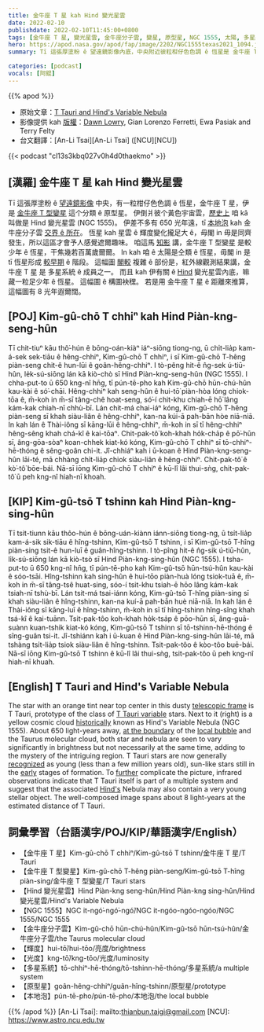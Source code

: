 ```yaml
---
title: 金牛座 T 星 kah Hind 變光星雲
date: 2022-02-10
publishdate: 2022-02-10T11:45:00+0800
tags: [金牛座 T 星, 變光星雲, 金牛座分子雲, 變星, 原型星, NGC 1555, 太陽, 多星系統, 本地泡, 金牛座 T 型變星, 光度]
hero: https://apod.nasa.gov/apod/fap/image/2202/NGC1555texas2021_1094.jpg
summary: Tī 這張厚塗粉 ê 望遠鏡影像內底，中央附近彼粒柑仔色色調 ê 恆星是 金牛座 T 星，伊是 金牛座 T 變星這个分類 ê 原型星。

categories: [podcast]
vocals: [阿錕]
---
```


{{% apod %}}

- 原始文章：[T Tauri and Hind's Variable Nebula](https://apod.nasa.gov/apod/ap220210.html)
- 影像提供 kah [版權][copyright]：[Dawn Lowry](https://www.astrobin.com/users/lowry_pt/), Gian Lorenzo Ferretti, Ewa Pasiak and Terry Felty
- 台文翻譯：[An-Li Tsai][An-Li Tsai] ([NCU][NCU])

{{< podcast "cl13s3kbq027v0h4d0thaekmo" >}}

## [漢羅] 金牛座 T 星 kah Hind 變光星雲
Tī 這張厚塗粉 ê [望遠鏡影像][telescopic frame] 中央，有一粒柑仔色色調 ê 恆星，金牛座 T 星，伊是 [金牛座 T 型變星][T Tauri variable] 這个分類 ê 原型星。
伊倒爿彼个黃色宇宙雲，[歷史上][historically] 咱 kā 叫做是 Hind 變光星雲 (NGC 1555)。
伊差不多有 650 光年遠，tī [本地泡][local bubble] kah 金牛座分子雲 [交界 ê 所在][at the boundary]。
恆星 kah 星雲 ê 輝度變化攏足大 ê，毋閣 in 毋是同齊發生，所以這區才會予人感覺遮爾趣味。
咱這馬 [知影][recognized] 講，金牛座 T 型變星 是較少年 ê 恆星，干焦幾若百萬歲爾爾。
In kah 咱 ê 太陽是仝類 ê 恆星，毋閣 in 是 tī 恆星形成 [較早期][early] ê 階段。
這幅圖 [閣較][further] 複雜 ê 部份是，紅外線觀測結果講，金牛座 T 星 是 多星系統 ê 成員之一。
而且 kah 伊有關 ê [Hind][Hind's] 變光星雲內底，嘛藏一粒足少年 ê 恆星。
這幅圖 ê 構圖袂䆀。
若是用 金牛座 T 星 ê 距離來推算，這幅圖有 8 光年遐爾闊。

## [POJ] Kim-gû-chō T chhiⁿ kah Hind Piàn-kng-seng-hûn
Tī chit-tiuⁿ kāu thô͘-hún ê bōng-oán-kiàⁿ iáⁿ-siōng tiong-ng, ū chi̍t-lia̍p kam-á-sek sek-tiāu ê hêng-chhiⁿ, Kim-gû-chō T chhiⁿ, i sī Kim-gû-chō T-hêng piàn-seng chit-ê hun-lūi ê goân-hêng-chhiⁿ.
I tò-pêng hit-ê n̂g-sek ú-tiū-hûn, le̍k-sú-siōng lán kā kiò-chò sī Hind Piàn-kng-seng-hûn (NGC 1555).
I chha-put-to ū 650 kng-nî hn̄g, tī pún-tē-pho kah Kim-gû-chō hūn-chú-hûn kau-kài ê só͘-chāi.
Hêng-chhiⁿ kah seng-hûn ê hui-tō͘ piàn-hòa lóng chiok-tōa ê, m̄-koh in m̄-sī tâng-chê hoat-seng, só͘-í chit-khu chiah-ē hō͘ lâng kám-kak chiah-nī chhù-bī.
Lán chit-má chai-iáⁿ kóng, Kim-gû-chō T-hêng piàn-seng sī khah siàu-liân ê hêng-chhiⁿ, kan-na kúi-ā pah-bān hòe niā-niā.
In kah lán ê Thài-iông sī kāng-lūi ê hêng-chhiⁿ, m̄-koh in sī tī hêng-chhiⁿ hêng-sêng khah chá-kî ê kai-tōaⁿ.
Chit-pak-tô͘ koh-khah ho̍k-cha̍p ê pō͘-hūn sī, âng-gōa-sòaⁿ koan-chhek kiat-kó kóng, Kim-gû-chō T chhiⁿ sī tō-chhiⁿ-hē-thóng ê sêng-goân chi-it.
Jî-chhiáⁿ kah i ū-koan ê Hind Piàn-kng-seng-hûn lāi-té, mā chhàng chi̍t-lia̍p chiok siàu-liân ê hêng-chhiⁿ.
Chit-pak-tô͘ ê kò͘-tô͘ bōe-bái.
Nā-sī iōng Kim-gû-chō T chhiⁿ ê kū-lî lâi thui-sǹg, chit-pak-tô͘ ū peh kng-nî hiah-nī khoah.


## [KIP] Kim-gû-tsō T tshinn kah Hind Piàn-kng-sing-hûn
Tī tsit-tiunn kāu thôo-hún ê bōng-uán-kiànn iánn-siōng tiong-ng, ū tsi̍t-lia̍p kam-á-sik sik-tiāu ê hîng-tshinn, Kim-gû-tsō T tshinn, i sī Kim-gû-tsō T-hîng piàn-sing tsit-ê hun-luī ê guân-hîng-tshinn.
I tò-pîng hit-ê n̂g-sik ú-tiū-hûn, li̍k-sú-siōng lán kā kiò-tsò sī Hind Piàn-kng-sing-hûn (NGC 1555).
I tsha-put-to ū 650 kng-nî hn̄g, tī pún-tē-pho kah Kim-gû-tsō hūn-tsú-hûn kau-kài ê sóo-tsāi.
Hîng-tshinn kah sing-hûn ê hui-tōo piàn-huà lóng tsiok-tuā ê, m̄-koh in m̄-sī tâng-tsê huat-sing, sóo-í tsit-khu tsiah-ē hōo lâng kám-kak tsiah-nī tshù-bī.
Lán tsit-má tsai-iánn kóng, Kim-gû-tsō T-hîng piàn-sing sī khah siàu-liân ê hîng-tshinn, kan-na kuí-ā pah-bān huè niā-niā.
In kah lán ê Thài-iông sī kāng-luī ê hîng-tshinn, m̄-koh in sī tī hîng-tshinn hîng-sîng khah tsá-kî ê kai-tuānn.
Tsit-pak-tôo koh-khah ho̍k-tsa̍p ê pōo-hūn sī, âng-guā-suànn kuan-tshik kiat-kó kóng, Kim-gû-tsō T tshinn sī tō-tshinn-hē-thóng ê sîng-guân tsi-it.
Jî-tshiánn kah i ū-kuan ê Hind Piàn-kng-sing-hûn lāi-té, mā tshàng tsi̍t-lia̍p tsiok siàu-liân ê hîng-tshinn.
Tsit-pak-tôo ê kòo-tôo buē-bái.
Nā-sī iōng Kim-gû-tsō T tshinn ê kū-lî lâi thui-sǹg, tsit-pak-tôo ū peh kng-nî hiah-nī khuah.

## [English] T Tauri and Hind's Variable Nebula
The star with an orange tint near top center in this dusty [telescopic frame][telescopic frame] is T Tauri, prototype of the class of [T Tauri variable][T Tauri variable] stars.
Next to it (right) is a yellow cosmic cloud [historically][historically] known as Hind's Variable Nebula (NGC 1555).
About 650 light-years away, [at the boundary][at the boundary] of the [local bubble][local bubble] and the Taurus molecular cloud, both star and nebula are seen to vary significantly in brightness but not necessarily at the same time, adding to the mystery of the intriguing region.
T Tauri stars are now generally [recognized][recognized] as young (less than a few million years old), sun-like stars still in the [early][early] stages of formation.
To [further][further] complicate the picture, infrared observations indicate that T Tauri itself is part of a multiple system and suggest that the associated [Hind's][Hind's] Nebula may also contain a very young stellar object.
The well-composed image spans about 8 light-years at the estimated distance of T Tauri.

## 詞彙學習（台語漢字/POJ/KIP/華語漢字/English）
- 【金牛座 T 星】Kim-gû-chō T chhiⁿ/Kim-gû-tsō T tshinn/金牛座 T 星/T Tauri
- 【金牛座 T 型變星】Kim-gû-chō T-hêng piàn-seng/Kim-gû-tsō T-hîng piàn-sing/金牛座 T 型變星/T Tauri stars
- 【Hind 變光星雲】Hind Piàn-kng seng-hûn/Hind Piàn-kng sing-hûn/Hind 變光星雲/Hind's Variable Nebula
- 【NGC 1555】NGC it-ngó͘-ngó͘-ngó͘/NGC it-ngóo-ngóo-ngóo/NGC 1555/NGC 1555
- 【金牛座分子雲】Kim-gû-chō hūn-chú-hûn/Kim-gû-tsō hūn-tsú-hûn/金牛座分子雲/the Taurus molecular cloud
- 【輝度】hui-tō͘/hui-tōo/亮度/brightness
- 【光度】kng-tō͘/kng-tōo/光度/luminosity
- 【多星系統】tō-chhiⁿ-hē-thóng/tō-tshinn-hē-thóng/多星系統/a multiple system
- 【原型星】goân-hêng-chhiⁿ/guân-hîng-tshinn/原型星/prototype
- 【本地泡】pún-tē-pho/pún-tē-pho/本地泡/the local bubble

{{% /apod %}}
[An-Li Tsai]: mailto:thianbun.taigi@gmail.com
[NCU]: https://www.astro.ncu.edu.tw

[copyright]: https://apod.nasa.gov/apod/fap/lib/about_apod.html#srapply

[telescopic frame]:https://www.astrobin.com/tntkhi/
[T Tauri variable]:http://www.aavso.org/vsots_ttau
[historically]:http://adsabs.harvard.edu/doi/10.1086/145232
[at the boundary]:https://arxiv.org/abs/2201.05124
[local bubble]:https://skyandtelescope.org/astronomy-news/1000-light-year-bubble-is-the-source-of-all-nearby-baby-stars/?utm_source=cc&utm_medium=newsletter
[recognized]:https://www.nasa.gov/content/goddard/hubble-catches-jets-bubbles-bursts-of-light-in-taurus/
[early]:http://hyperphysics.phy-astr.gsu.edu/hbase/astro/gravc.html
[further]:http://arxiv.org/abs/astro-ph/0406337
[Hind's]:http://www.daviddarling.info/encyclopedia/H/Hind.html

